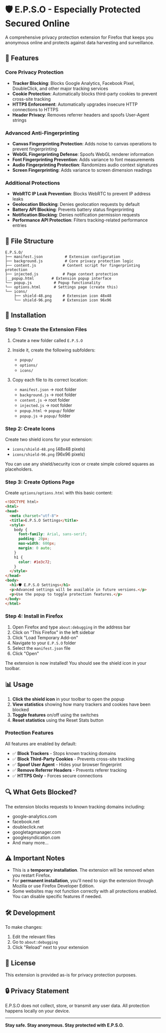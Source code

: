 # 🛡️ E.P.S.O - Especially Protected Secured Online

A comprehensive privacy protection extension for Firefox that keeps you anonymous online and protects against data harvesting and surveillance.

## 🚀 Features

### Core Privacy Protection
- **Tracker Blocking**: Blocks Google Analytics, Facebook Pixel, DoubleClick, and other major tracking services
- **Cookie Protection**: Automatically blocks third-party cookies to prevent cross-site tracking
- **HTTPS Enforcement**: Automatically upgrades insecure HTTP connections to HTTPS
- **Header Privacy**: Removes referrer headers and spoofs User-Agent strings

### Advanced Anti-Fingerprinting
- **Canvas Fingerprinting Protection**: Adds noise to canvas operations to prevent fingerprinting
- **WebGL Fingerprinting Defense**: Spoofs WebGL renderer information
- **Font Fingerprinting Prevention**: Adds variance to font measurements
- **Audio Fingerprinting Protection**: Randomizes audio context signatures
- **Screen Fingerprinting**: Adds variance to screen dimension readings

### Additional Protections
- **WebRTC IP Leak Prevention**: Blocks WebRTC to prevent IP address leaks
- **Geolocation Blocking**: Denies geolocation requests by default
- **Battery API Blocking**: Prevents battery status fingerprinting
- **Notification Blocking**: Denies notification permission requests
- **Performance API Protection**: Filters tracking-related performance entries

## 📁 File Structure

```
E.P.S.O/
├── manifest.json          # Extension configuration
├── background.js          # Core privacy protection logic
├── content.js            # Content script for fingerprinting protection
├── injected.js           # Page context protection
|__popup.html        # Extension popup interface
└── popup.js          # Popup functionality
└── options.html      # Settings page (create this)
└── icons/
    ├── shield-48.png     # Extension icon 48x48
    └── shield-96.png     # Extension icon 96x96
```

## 🔧 Installation

### Step 1: Create the Extension Files

1. Create a new folder called `E.P.S.O`
2. Inside it, create the following subfolders:
   - `popup/`
   - `options/`
   - `icons/`

3. Copy each file to its correct location:
   - `manifest.json` → root folder
   - `background.js` → root folder
   - `content.js` → root folder
   - `injected.js` → root folder
   - `popup.html` → `popup/` folder
   - `popup.js` → `popup/` folder

### Step 2: Create Icons

Create two shield icons for your extension:
- `icons/shield-48.png` (48x48 pixels)
- `icons/shield-96.png` (96x96 pixels)

You can use any shield/security icon or create simple colored squares as placeholders.

### Step 3: Create Options Page

Create `options/options.html` with this basic content:

```html
<!DOCTYPE html>
<html>
<head>
  <meta charset="utf-8">
  <title>E.P.S.O Settings</title>
  <style>
    body {
      font-family: Arial, sans-serif;
      padding: 20px;
      max-width: 600px;
      margin: 0 auto;
    }
    h1 {
      color: #1e3c72;
    }
  </style>
</head>
<body>
  <h1>🛡️ E.P.S.O Settings</h1>
  <p>Advanced settings will be available in future versions.</p>
  <p>Use the popup to toggle protection features.</p>
</body>
</html>
```

### Step 4: Install in Firefox

1. Open Firefox and type `about:debugging` in the address bar
2. Click on "This Firefox" in the left sidebar
3. Click "Load Temporary Add-on"
4. Navigate to your `E.P.S.O` folder
5. Select the `manifest.json` file
6. Click "Open"

The extension is now installed! You should see the shield icon in your toolbar.

## 📊 Usage

1. **Click the shield icon** in your toolbar to open the popup
2. **View statistics** showing how many trackers and cookies have been blocked
3. **Toggle features** on/off using the switches
4. **Reset statistics** using the Reset Stats button

### Protection Features

All features are enabled by default:

- ✅ **Block Trackers** - Stops known tracking domains
- ✅ **Block Third-Party Cookies** - Prevents cross-site tracking
- ✅ **Spoof User Agent** - Hides your browser fingerprint
- ✅ **Remove Referrer Headers** - Prevents referer tracking
- ✅ **HTTPS Only** - Forces secure connections

## 🔍 What Gets Blocked?

The extension blocks requests to known tracking domains including:
- google-analytics.com
- facebook.net
- doubleclick.net
- googletagmanager.com
- googlesyndication.com
- And many more...

## ⚠️ Important Notes

- This is a **temporary installation**. The extension will be removed when you restart Firefox.
- For **permanent installation**, you'll need to sign the extension through Mozilla or use Firefox Developer Edition.
- Some websites may not function correctly with all protections enabled. You can disable specific features if needed.

## 🛠️ Development

To make changes:
1. Edit the relevant files
2. Go to `about:debugging`
3. Click "Reload" next to your extension

## 📝 License

This extension is provided as-is for privacy protection purposes.

## 🔒 Privacy Statement

E.P.S.O does not collect, store, or transmit any user data. All protection happens locally on your device.

---

**Stay safe. Stay anonymous. Stay protected with E.P.S.O.**
